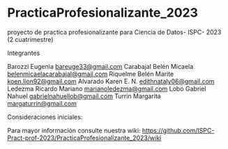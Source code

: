 # PracticaProfesionalizante_2023
proyecto de practica profesionalizante para Ciencia de Datos- ISPC- 2023 (2 cuatrimestre)

Integrantes

Barozzi	Eugenia	          bareuge33@gmail.com
Carabajal Belén Micaela	  belenmicaelacarabajal@gmail.com
Riquelme Belén Marite	  koen.lion92@gmail.com
Alvarado Karen E. N.	  edithnataly06@gmail.com
Ledezma	Ricardo Mariano   marianoledezma@gmail.com
Lobo Gabriel Nahuel	  gabrielnahuellob@gmail.com
Turrin Margarita	  margaturrin@gmail.com


Consideraciones iniciales:



Para mayor información consulte nuestra wiki: https://github.com/ISPC-Pract-prof-2023/PracticaProfesionalizante_2023/wiki